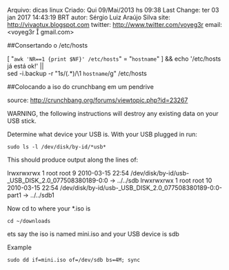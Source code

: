 Arquivo: dicas linux
Criado: Qui 09/Mai/2013 hs 09:38
Last Change: ter 03 jan 2017 14:43:19 BRT
autor: Sérgio Luiz Araújo Silva
site: http://vivaotux.blogspot.com
twitter: http://www.twitter.com/voyeg3r
email: <voyeg3r  gmail.com>

##Consertando o /etc/hosts

[ "`awk 'NR==1 {print $NF}' /etc/hosts`" = "`hostname`" ] && echo '/etc/hosts já está ok!' || \
sed -i.backup -r "1s/(.*)/\1 `hostname`/g" /etc/hosts

##Colocando a iso do crunchbang em um pendrive

 source: http://crunchbang.org/forums/viewtopic.php?id=23267

WARNING, the following instructions will destroy any existing data on your USB stick.

Determine what device your USB is.  With your USB plugged in run:

	sudo ls -l /dev/disk/by-id/*usb*

This should produce output along the lines of:

lrwxrwxrwx 1 root root  9 2010-03-15 22:54 /dev/disk/by-id/usb-_USB_DISK_2.0_077508380189-0:0 -> ../../sdb
lrwxrwxrwx 1 root root 10 2010-03-15 22:54 /dev/disk/by-id/usb-_USB_DISK_2.0_077508380189-0:0-part1 -> ../../sdb1

Now cd to where your *.iso is

	cd ~/downloads

ets say the iso is named mini.iso and your USB device is sdb

Example

	sudo dd if=mini.iso of=/dev/sdb bs=4M; sync


